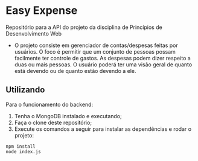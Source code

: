 # Easy Expense
Repositório para a API do projeto da disciplina de Princípios de Desenvolvimento Web

- O projeto consiste em gerenciador de contas/despesas feitas por usuários. 
O foco é permitir que um conjunto de pessoas possam facilmente ter controle de gastos.
As despesas podem dizer respeito a duas ou mais pessoas. O usuário poderá ter uma visão geral de quanto está devendo ou de quanto estão devendo a ele.

## Utilizando
Para o funcionamento do backend:
  1. Tenha o MongoDB instalado e executando;
  2. Faça o clone deste repositório;
  3. Execute os comandos a seguir para instalar as dependências e rodar o projeto:
 ```
 npm install
 node index.js
 ```
